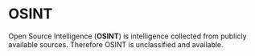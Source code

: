 # OSINT

Open Source Intelligence (**OSINT**) is intelligence collected from publicly available sources.
Therefore OSINT is unclassified and available.
